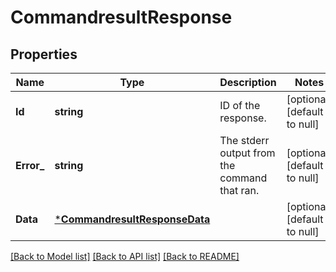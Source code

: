 # CommandresultResponse

## Properties
Name | Type | Description | Notes
------------ | ------------- | ------------- | -------------
**Id** | **string** | ID of the response. | [optional] [default to null]
**Error_** | **string** | The stderr output from the command that ran. | [optional] [default to null]
**Data** | [***CommandresultResponseData**](commandresult_response_data.md) |  | [optional] [default to null]

[[Back to Model list]](../README.md#documentation-for-models) [[Back to API list]](../README.md#documentation-for-api-endpoints) [[Back to README]](../README.md)



